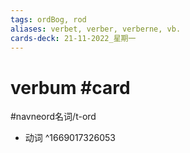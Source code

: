 ```yaml
---
tags: ordBog, rod
aliases: verbet, verber, verberne, vb.
cards-deck: 21-11-2022_星期一
---
```


# verbum #card 

 #navneord名词/t-ord 
 - 动词
^1669017326053
